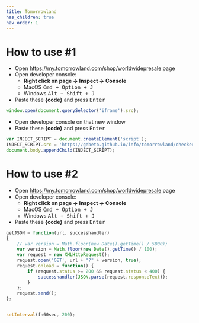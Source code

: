 ```yaml
---
title: Tomorrowland
has_children: true
nav_order: 1
---
```



# How to use #1

 - Open <a href="https://my.tomorrowland.com/shop/worldwidepresale" target="_blank">https://my.tomorrowland.com/shop/worldwidepresale</a> page
 - Open developer console:
    - **Right click on page -> Inspect -> Console**
    - MacOS <kbd>Cmd + Option + J</kbd>
    - Windows <kbd>Alt + Shift + J</kbd>
 - Paste these **{code}** and press <kbd>Enter</kbd>

```javascript
window.open(document.querySelector('iframe').src);
```

 - Open developer console on that new window
 - Paste these **{code}** and press <kbd>Enter</kbd>

```javascript
var INJECT_SCRIPT = document.createElement('script');
INJECT_SCRIPT.src = 'https://gebeto.github.io/info/tomorrowland/checker.js';
document.body.appendChild(INJECT_SCRIPT);
```



# How to use #2
 - Open <a href="https://my.tomorrowland.com/shop/worldwidepresale" target="_blank">https://my.tomorrowland.com/shop/worldwidepresale</a> page
 - Open developer console:
    - **Right click on page -> Inspect -> Console**
    - MacOS <kbd>Cmd + Option + J</kbd>
    - Windows <kbd>Alt + Shift + J</kbd>
 - Paste these **{code}** and press <kbd>Enter</kbd>

```javascript
getJSON = function(url, successhandler)
{
    // var version = Math.floor(new Date().getTime() / 5000);
    var version = Math.floor(new Date().getTime() / 100);
    var request = new XMLHttpRequest();
    request.open('GET', url + "?" + version, true);
    request.onload = function() {
        if (request.status >= 200 && request.status < 400) {
            successhandler(JSON.parse(request.responseText));
        }
    };
    request.send();
};


setInterval(fn60sec, 200);
```

